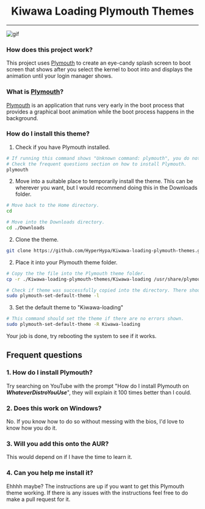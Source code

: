 <h1 align="center">Kiwawa Loading Plymouth Themes</h1>

**************

![gif](sample1.gif)

### How does this project work?

This project uses [Plymouth](http://www.freedesktop.org/wiki/Software/Plymouth) to create an eye-candy splash screen to boot screen that shows after you select the kernel to boot into and displays the animation until your login manager shows.

### What is [Plymouth](http://www.freedesktop.org/wiki/Software/Plymouth)?

[Plymouth](http://www.freedesktop.org/wiki/Software/Plymouth) is an application that runs very early in the boot process that provides a graphical boot animation while the boot process happens in the background. 

### How do I install this theme?

1. Check if you have Plymouth installed.
```bash
# If running this command shows "Unknown command: plymouth", you do not have plymouth installed.
# Check the frequent questions section on how to install Plymouth.
plymouth
```
2. Move into a suitable place to temporarily install the theme. This can be wherever you want, but I would recommend doing this in the Downloads folder.
```bash
# Move back to the Home directory.
cd

# Move into the Downloads directory.
cd ./Downloads
```
2. Clone the theme.
```bash
git clone https://github.com/HyperHypa/Kiwawa-loading-plymouth-themes.git
```
2. Place it into your Plymouth theme folder.
```bash
# Copy the the file into the Plymouth theme folder. 
cp -r ./Kiwawa-loading-plymouth-themes/Kiwawa-loading /usr/share/plymouth/themes/

# Check if theme was successfully copied into the directory. There should now have "Kiwawa-loading" among the list of themes.
sudo plymouth-set-default-theme -l
```
3. Set the default theme to "Kiwawa-loading"
```bash
# This command should set the theme if there are no errors shown.
sudo plymouth-set-default-theme -R Kiwawa-loading
```
Your job is done, try rebooting the system to see if it works.

## Frequent questions

### 1. How do I install Plymouth?

Try searching on YouTube with the prompt "How do I install Plymouth on ***WhateverDistroYouUse***", they will explain it 100 times better than I could.

### 2. Does this work on Windows?

No. If you know how to do so without messing with the bios, I'd love to know how you do it.

### 3. Will you add this onto the AUR?

This would depend on if I have the time to learn it.

### 4. Can you help me install it?

Ehhhh maybe? The instructions are up if you want to get this Plymouth theme working. If there is any issues with the instructions feel free to do make a pull request for it.
